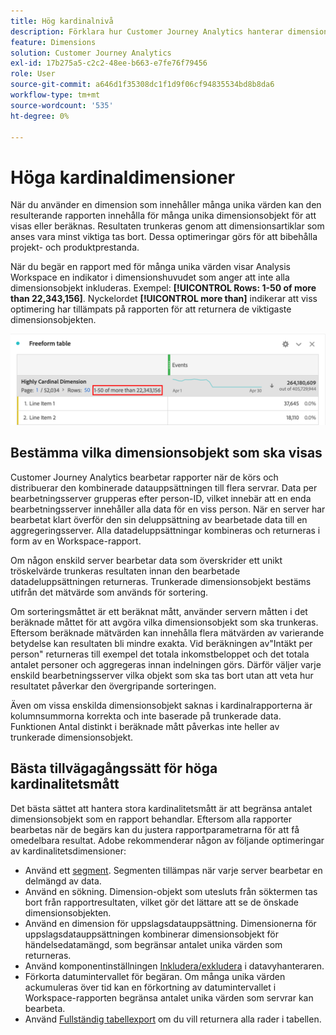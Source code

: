 ```yaml
---
title: Hög kardinalnivå
description: Förklara hur Customer Journey Analytics hanterar dimensioner med många unika värden.
feature: Dimensions
solution: Customer Journey Analytics
exl-id: 17b275a5-c2c2-48ee-b663-e7fe76f79456
role: User
source-git-commit: a646d1f35308dc1f1d9f06cf94835534bd8b8da6
workflow-type: tm+mt
source-wordcount: '535'
ht-degree: 0%

---
```


# Höga kardinaldimensioner

När du använder en dimension som innehåller många unika värden kan den resulterande rapporten innehålla för många unika dimensionsobjekt för att visas eller beräknas. Resultaten trunkeras genom att dimensionsartiklar som anses vara minst viktiga tas bort. Dessa optimeringar görs för att bibehålla projekt- och produktprestanda.

När du begär en rapport med för många unika värden visar Analysis Workspace en indikator i dimensionshuvudet som anger att inte alla dimensionsobjekt inkluderas. Exempel: **[!UICONTROL Rows: 1-50 of more than 22,343,156]**. Nyckelordet **[!UICONTROL more than]** indikerar att viss optimering har tillämpats på rapporten för att returnera de viktigaste dimensionsobjekten.

![Frihandstabell i Workspace som visar nyckelordet &quot;mer än&quot; för att visa 1-50 av mer än 22 343 156](assets/high-cardinality.png)

## Bestämma vilka dimensionsobjekt som ska visas

Customer Journey Analytics bearbetar rapporter när de körs och distribuerar den kombinerade datauppsättningen till flera servrar. Data per bearbetningsserver grupperas efter person-ID, vilket innebär att en enda bearbetningsserver innehåller alla data för en viss person. När en server har bearbetat klart överför den sin deluppsättning av bearbetade data till en aggregeringsserver. Alla datadeluppsättningar kombineras och returneras i form av en Workspace-rapport.

Om någon enskild server bearbetar data som överskrider ett unikt tröskelvärde trunkeras resultaten innan den bearbetade datadeluppsättningen returneras. Trunkerade dimensionsobjekt bestäms utifrån det mätvärde som används för sortering.

Om sorteringsmåttet är ett beräknat mått, använder servern måtten i det beräknade måttet för att avgöra vilka dimensionsobjekt som ska trunkeras. Eftersom beräknade mätvärden kan innehålla flera mätvärden av varierande betydelse kan resultaten bli mindre exakta. Vid beräkningen av&quot;Intäkt per person&quot; returneras till exempel det totala inkomstbeloppet och det totala antalet personer och aggregeras innan indelningen görs. Därför väljer varje enskild bearbetningsserver vilka objekt som ska tas bort utan att veta hur resultatet påverkar den övergripande sorteringen.

Även om vissa enskilda dimensionsobjekt saknas i kardinalrapporterna är kolumnsummorna korrekta och inte baserade på trunkerade data. Funktionen Antal distinkt i beräknade mått påverkas inte heller av trunkerade dimensionsobjekt.

## Bästa tillvägagångssätt för höga kardinalitetsmått

Det bästa sättet att hantera stora kardinalitetsmått är att begränsa antalet dimensionsobjekt som en rapport behandlar. Eftersom alla rapporter bearbetas när de begärs kan du justera rapportparametrarna för att få omedelbara resultat. Adobe rekommenderar någon av följande optimeringar av kardinalitetsdimensioner:

* Använd ett [segment](/help/components/segments/seg-create.md). Segmenten tillämpas när varje server bearbetar en delmängd av data.
* Använd en sökning. Dimension-objekt som utesluts från söktermen tas bort från rapportresultaten, vilket gör det lättare att se de önskade dimensionsobjekten.
* Använd en dimension för uppslagsdatauppsättning. Dimensionerna för uppslagsdatauppsättningen kombinerar dimensionsobjekt för händelsedatamängd, som begränsar antalet unika värden som returneras.
* Använd komponentinställningen [Inkludera/exkludera](/help/data-views/component-settings/include-exclude-values.md) i datavyhanteraren.
* Förkorta datumintervallet för begäran. Om många unika värden ackumuleras över tid kan en förkortning av datumintervallet i Workspace-rapporten begränsa antalet unika värden som servrar kan bearbeta.
* Använd [Fullständig tabellexport](/help/analysis-workspace/export/export-cloud.md) om du vill returnera alla rader i tabellen.
